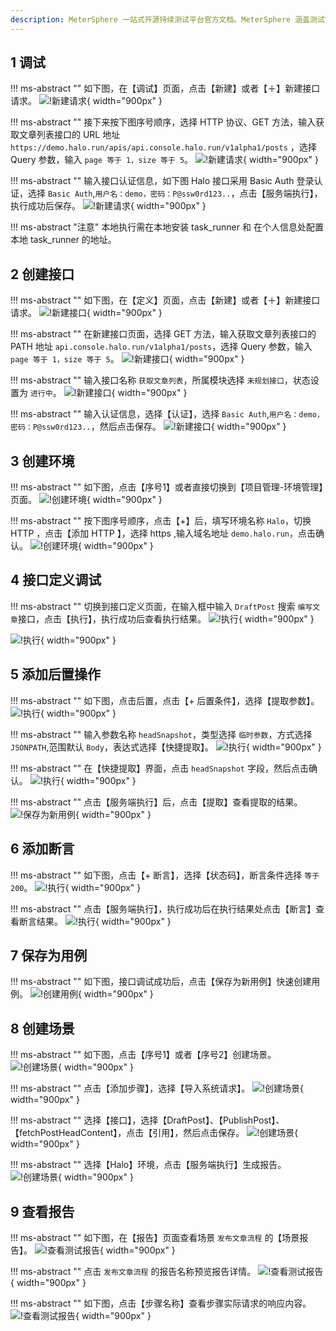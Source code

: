 ```yaml
---
description: MeterSphere 一站式开源持续测试平台官方文档。MeterSphere 涵盖测试管理、接口测试、UI 测试和性能测试等功能，全面兼容 JMeter、Selenium 等主流开源标准，有效助力开发和测试团队充分利用云弹性进行高度可 扩展的自动化测试，加速高质量的软件交付。
---
```


## 1 调试
!!! ms-abstract ""
    如下图，在【调试】页面，点击【新建】或者【＋】新建接口请求。
![!新建请求](../img/quick_start/api/新建请求1.png){ width="900px" }

!!! ms-abstract ""
    接下来按下图序号顺序，选择 HTTP 协议、GET 方法，输入获取文章列表接口的 URL 地址 `https://demo.halo.run/apis/api.console.halo.run/v1alpha1/posts` ，选择 Query 参数，输入 `page 等于 1，size 等于 5`。
![!新建请求](../img/quick_start/api/新建请求2.png){ width="900px" }

!!! ms-abstract "" 
    输入接口认证信息，如下图 Halo 接口采用 Basic Auth 登录认证，选择 `Basic Auth`,`用户名：demo，密码：P@ssw0rd123..`，点击【服务端执行】，执行成功后保存。
![!新建请求](../img/quick_start/api/执行.png){ width="900px" }  

!!! ms-abstract "注意" 
    本地执行需在本地安装 task_runner 和 在个人信息处配置 本地 task_runner 的地址。

## 2 创建接口
!!! ms-abstract "" 
    如下图，在【定义】页面，点击【新建】或者【＋】新建接口请求。
![!新建接口](../img/quick_start/api/API新建请求1.png){ width="900px" }

!!! ms-abstract "" 
    在新建接口页面，选择 GET 方法，输入获取文章列表接口的 PATH 地址 `api.console.halo.run/v1alpha1/posts`，选择 Query 参数，输入 `page 等于 1，size 等于 5`。
![!新建接口](../img/quick_start/api/API新建请求2.png){ width="900px" }

!!! ms-abstract ""
    输入接口名称 `获取文章列表`，所属模块选择 `未规划接口`，状态设置为 `进行中`。
![!新建接口](../img/quick_start/api/API新建请求3.png){ width="900px" }

!!! ms-abstract "" 
    输入认证信息，选择【认证】，选择 `Basic Auth`,`用户名：demo，密码：P@ssw0rd123..`，然后点击保存。
![!新建接口](../img/quick_start/api/API新建请求4.png){ width="900px" }

## 3 创建环境
!!! ms-abstract "" 
    如下图，点击【序号1】或者直接切换到【项目管理-环境管理】页面。
![!创建环境](../img/quick_start/api/创建环境1.png){ width="900px" }

!!! ms-abstract ""
    按下图序号顺序，点击【+】后，填写环境名称 `Halo`，切换 HTTP ，点击【添加 HTTP 】，选择 https ,输入域名地址 `demo.halo.run`，点击确认。
![!创建环境](../img/quick_start/api/创建环境2.png){ width="900px" }

## 4 接口定义调试
!!! ms-abstract "" 
    切换到接口定义页面，在输入框中输入 `DraftPost` 搜索 `编写文章`接口，点击【执行】，执行成功后查看执行结果。
![!执行](../img/quick_start/api/调试1.png){ width="900px" }	

![!执行](../img/quick_start/api/调试2.png){ width="900px" }

## 5 添加后置操作
!!! ms-abstract "" 
    如下图，点击后置，点击【+ 后置条件】，选择【提取参数】。
![!执行](../img/quick_start/api/添加后置操作1.png){ width="900px" }	

!!! ms-abstract "" 
    输入参数名称 `headSnapshot`，类型选择 `临时参数`，方式选择 `JSONPATH`,范围默认 `Body`，表达式选择【快捷提取】。
![!执行](../img/quick_start/api/添加后置操作2.png){ width="900px" }	

!!! ms-abstract "" 
    在【快捷提取】界面，点击 `headSnapshot` 字段，然后点击确认。
![!执行](../img/quick_start/api/添加后置操作3.png){ width="900px" }	

!!! ms-abstract "" 
    点击【服务端执行】后，点击【提取】查看提取的结果。
![!保存为新用例](../img/quick_start/api/添加后置操作4.png){ width="900px" }	

## 6 添加断言
!!! ms-abstract "" 
    如下图，点击【+ 断言】，选择【状态码】，断言条件选择 `等于 200`。
![!执行](../img/quick_start/api/添加断言1.png){ width="900px" }	

!!! ms-abstract "" 
    点击【服务端执行】，执行成功后在执行结果处点击【断言】查看断言结果。
![!执行](../img/quick_start/api/添加断言2.png){ width="900px" }	

## 7 保存为用例
!!! ms-abstract "" 
    如下图，接口调试成功后，点击【保存为新用例】快速创建用例。
![!创建用例](../img/quick_start/api/创建用例1.png){ width="900px" }		

## 8 创建场景
!!! ms-abstract ""
    如下图，点击【序号1】或者【序号2】创建场景。
![!创建场景](../img/quick_start/api/创建场景1.png){ width="900px" }

!!! ms-abstract ""
    点击【添加步骤】，选择【导入系统请求】。
![!创建场景](../img/quick_start/api/创建场景2.png){ width="900px" }

!!! ms-abstract ""
    选择【接口】，选择【DraftPost】、【PublishPost】、【fetchPostHeadContent】，点击【引用】，然后点击保存。
![!创建场景](../img/quick_start/api/创建场景3.png){ width="900px" }

!!! ms-abstract ""
    选择【Halo】环境，点击【服务端执行】生成报告。
![!创建场景](../img/quick_start/api/创建场景4.png){ width="900px" }

## 9 查看报告
!!! ms-abstract "" 
    如下图，在【报告】页面查看场景 `发布文章流程` 的【场景报告】。
![!查看测试报告](../img/quick_start/api/查看报告1.png){ width="900px" }

!!! ms-abstract "" 
    点击 `发布文章流程` 的报告名称预览报告详情。
![!查看测试报告](../img/quick_start/api/查看报告2.png){ width="900px" }

!!! ms-abstract "" 
    如下图，点击【步骤名称】查看步骤实际请求的响应内容。
![!查看测试报告](../img/quick_start/api/查看报告3.png){ width="900px" }

